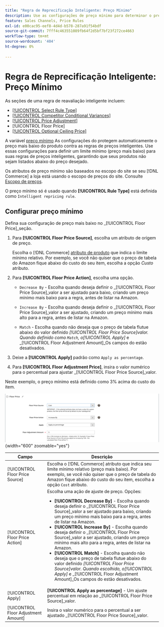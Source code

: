 ```yaml
---
title: "Regra de Reprecificação Inteligente: Preço Mínimo"
description: Use as configurações de preço mínimo para determinar o preço mais baixo de uma regra de preço inteligente para gerenciar suas listagens do Amazon.
feature: Sales Channels, Price Rules
exl-id: e00cac95-eef8-4d4d-b578-287a91f54bdf
source-git-commit: 7fff4c463551089fb64f2d5bf7bf23f272ce4663
workflow-type: tm+mt
source-wordcount: '404'
ht-degree: 0%

---
```


# Regra de Reprecificação Inteligente: Preço Mínimo

As seções de uma regra de reavaliação inteligente incluem:

- [[!UICONTROL Select Rule Type]](./intelligent-repricing-rules.md)
- [[!UICONTROL Competitor Conditional Variances]](./competitor-conditional-variances.md)
- [[!UICONTROL Price Adjustment]](./price-adjustment.md)
- [!UICONTROL Floor Price]
- [[!UICONTROL Optional Ceiling Price]](./optional-ceiling-price.md)

A variável [preço mínimo](./floor-price.md) As configurações do protegem automaticamente o preço mais baixo do produto contra as regras de preços inteligentes. Use essas configurações para definir um limite mínimo (preço mais baixo) para suas regras de preços inteligentes, garantindo que seus produtos não sejam listados abaixo do preço desejado.

Os atributos de preço mínimo são baseados no escopo do site se seu [!DNL Commerce] a loja está usando o escopo de preços do site. Consulte [Escopo de preços](./price-scope.md).

O preço mínimo só é usado quando **[!UICONTROL Rule Type]** está definida como `Intelligent repricing rule`.

## Configurar preço mínimo

Defina sua configuração de preço mais baixo no _[!UICONTROL Floor Price]_seção.

1. Para **[!UICONTROL Floor Price Source]**, escolha um atributo de origem de preço.

   Escolha o [!DNL Commerce] [atributo de produto](https://experienceleague.adobe.com/docs/commerce-admin/catalog/product-attributes/product-attributes.html) que indica o limite mínimo relativo. Por exemplo, se você não quiser que o preço de tabela do Amazon fique abaixo do custo do seu item, escolha a opção *Custo* atributo.

1. Para **[!UICONTROL Floor Price Action]**, escolha uma opção.

   - `Decrease By` - Escolha quando deseja definir o _[!UICONTROL Floor Price Source]_valor a ser ajustado para baixo, criando um preço mínimo mais baixo para a regra, antes de listar na Amazon.

   - `Increase By` - Escolha quando deseja definir o _[!UICONTROL Floor Price Source]_valor a ser ajustado, criando um preço mínimo mais alto para a regra, antes de listar na Amazon.

   - `Match` - Escolha quando não deseja que o preço de tabela flutue abaixo do valor definido _[!UICONTROL Floor Price Source]_valor. Quando definido como `Match`, o_[!UICONTROL Apply]_ e _[!UICONTROL Floor Adjustment Amount]_Os campos do estão desativados.

1. Deixe a **[!UICONTROL Apply]** padrão como `Apply as percentage`.

1. Para **[!UICONTROL Floor Adjustment Price]**, insira o valor numérico para o percentual para ajustar _[!UICONTROL Floor Price Source]_valor.

Neste exemplo, o preço mínimo está definido como 3% acima do custo do item.

![Exemplo de regra de reprecificação inteligente - preço mínimo](assets/ob-intelligent-pricde-rule-floor-price.png){width="600" zoomable="yes"}

| Campo | Descrição |
|--------------------------------------|---------------------------------------------------------------------------------------------------------------------------------------------------------------------------------------------------------------------------------------------------------------------------------------------------------------------------------------------------------------------------------------------------------------------------------------------------------------------------------------------------------------------------------------------------------------------------------------------------------------------------------------------------------------------------------------------------------------------------------------|
| [!UICONTROL Floor Price Source] | Escolha o [!DNL Commerce] atributo que indica seu limite mínimo relativo (preço mais baixo). Por exemplo, se você não quiser que o preço de tabela do Amazon fique abaixo do custo do seu item, escolha a opção `Cost` atributo. |
| [!UICONTROL Floor Price Action] | Escolha uma ação de ajuste de preço. Opções:<ul><li>**[!UICONTROL Decrease By]** - Escolha quando deseja definir o _[!UICONTROL Floor Price Source]_valor a ser ajustado para baixo, criando um preço mínimo mais baixo para a regra, antes de listar na Amazon.</li><li>**[!UICONTROL Increase By]** - Escolha quando deseja definir o _[!UICONTROL Floor Price Source]_valor a ser ajustado, criando um preço mínimo mais alto para a regra, antes de listar na Amazon.</li><li>**[!UICONTROL Match]** - Escolha quando não deseja que o preço de tabela flutue abaixo do valor definido _[!UICONTROL Floor Price Source]_valor. Quando escolhido, o_[!UICONTROL Apply]_ e _[!UICONTROL Floor Adjustment Amount]_Os campos do estão desativados.</li></ul> |
| [!UICONTROL Apply] | **[!UICONTROL Apply as percentage]** - Um ajuste percentual em relação ao _[!UICONTROL Floor Price Source]_valor. |
| [!UICONTROL Floor Adjustment Amount] | Insira o valor numérico para o percentual a ser ajustado _[!UICONTROL Floor Price Source]_valor. |
